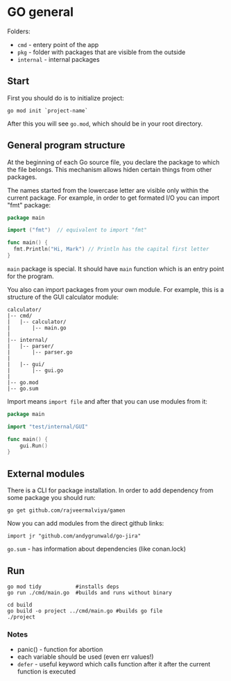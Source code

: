 # GO general
Folders:
- `cmd` - entery point of the app
- `pkg` - folder with packages that are visible from the outside
- `internal` - internal packages

## Start
First you should do is to initialize project:

```
go mod init `project-name`
```

After this you will see `go.mod`, which should be in your root directory.

## General program structure
At the beginning of each Go source file, you declare the package to which the file belongs.
This mechanism allows hiden certain things from other packages.

The names started from the lowercase letter are visible only within the current package. 
For example, in order to get formated I/O you can import "fmt" package:

```go
package main

import ("fmt")  // equivalent to import "fmt"

func main() {
  fmt.Println("Hi, Mark") // Println has the capital first letter
}
```
`main` package is special.
It should have `main` function which is an entry point for the program.

You also can import packages from your own module. 
For example, this is a structure of the GUI calculator module:
```
calculator/
|-- cmd/
|   |-- calculator/
|       |-- main.go
|
|-- internal/
|   |-- parser/
|       |-- parser.go
|
|   |-- gui/
|       |-- gui.go
|
|-- go.mod
|-- go.sum

```

Import means `import file` and after that you can use modules from it:

```go
package main

import "test/internal/GUI"

func main() {
	gui.Run()
}
```

## External modules
There is a CLI for package installation.
In order to add dependency from some package you should run:

```
go get github.com/rajveermalviya/gamen
```

Now you can add modules from the direct github links:
```
import jr "github.com/andygrunwald/go-jira"
```

`go.sum` - has information about dependencies (like conan.lock)

## Run
```
go mod tidy           #installs deps
go run ./cmd/main.go  #builds and runs without binary
```

```
cd build
go build -o project ../cmd/main.go #builds go file
./project
```

### Notes
- panic() - function for abortion
- each variable should be used (even err values!)
- `defer` - useful keyword which calls function after it after the current function is executed
